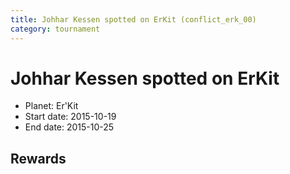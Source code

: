 ```yaml
---
title: Johhar Kessen spotted on ErKit (conflict_erk_00)
category: tournament
---
```

# Johhar Kessen spotted on ErKit

  * Planet: Er'Kit
  * Start date: 2015-10-19
  * End date: 2015-10-25

## Rewards

